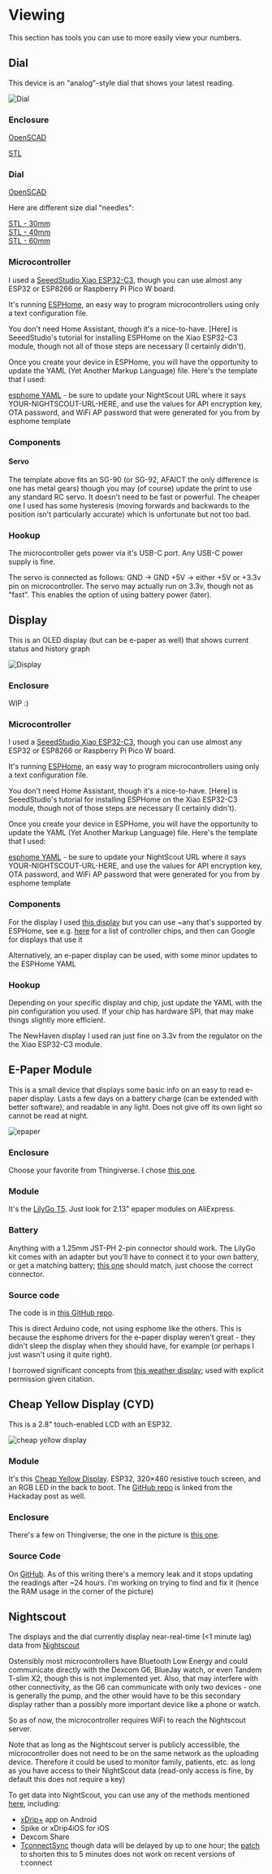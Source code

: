 # Viewing

This section has tools you can use to more easily view your numbers.

## Dial

This device is an "analog"-style dial that shows your latest reading.

<!-- ![Dial](https://bucket.diyabetes.org/Dial.jpg) -->
<img alt="Dial" src="https://bucket.diyabetes.org/Dial.jpg" style="max-width: 50%;">

### Enclosure

[OpenSCAD](/data/servo_holder.scad)

[STL](/data/servo_holder_2_5mm.stl)

### Dial

[OpenSCAD](/data/servo_arm.scad)

Here are different size dial "needles":

[STL - 30mm](/data/servo_arm_30.stl)  
[STL - 40mm](/data/servo_arm_40.stl)  
[STL - 60mm](/data/servo_arm_60.stl)

### Microcontroller

I used a [SeeedStudio Xiao ESP32-C3](https://www.seeedstudio.com/Seeed-XIAO-ESP32C3-p-5431.html), though you can use almost any ESP32 or ESP8266 or Raspberry Pi Pico W board.

It's running [ESPHome](https://esphome.io/), an easy way to program microcontrollers using only a text configuration file.

You don't need Home Assistant, though it's a nice-to-have. [Here] is SeeedStudio's tutorial for installing ESPHome on the Xiao ESP32-C3 module, though not all of those steps are necessary (I certainly didn't).

Once you create your device in ESPHome, you will have the opportunity to update the YAML (Yet Another Markup Language) file. Here's the template that I used:

[esphome YAML](/data/esp32c3-servodial.yaml) - be sure to update your NightScout URL where it says YOUR-NIGHTSCOUT-URL-HERE, and use the values for API encryption key, OTA password, and WiFi AP password that were generated for you from by esphome template

### Components

#### Servo

The template above fits an SG-90 (or SG-92, AFAICT the only difference is one has metal gears) though you may (of course) update the print to use any standard RC servo. It doesn't need to be fast or powerful. The cheaper one I used has some hysteresis (moving forwards and backwards to the position isn't particularly accurate) which is unfortunate but not too bad.

### Hookup

The microcontroller gets power via it's USB-C port. Any USB-C power supply is fine.

The servo is connected as follows:
GND -> GND
+5V -> either +5V or +3.3v pin on microcontroller. The servo may actually run on 3.3v, though not as "fast". This enables the option of using battery power (later).

## Display

This is an OLED display (but can be e-paper as well) that shows current status and history graph

<!-- ![Display](https://bucket.diyabetes.org/Display.jpg) -->
<img alt="Display" src="https://bucket.diyabetes.org/Display.jpg" style="max-width: 50%;">

### Enclosure

WIP :)

### Microcontroller

I used a [SeeedStudio Xiao ESP32-C3](https://www.seeedstudio.com/Seeed-XIAO-ESP32C3-p-5431.html), though you can use almost any ESP32 or ESP8266 or Raspberry Pi Pico W board.

It's running [ESPHome](https://esphome.io/), an easy way to program microcontrollers using only a text configuration file.

You don't need Home Assistant, though it's a nice-to-have. [Here] is SeeedStudio's tutorial for installing ESPHome on the Xiao ESP32-C3 module, though not of those steps are necessary (I certainly didn't).

Once you create your device in ESPHome, you will have the opportunity to update the YAML (Yet Another Markup Language) file. Here's the template that I used:

[esphome YAML](/data/esp32c3-display.yaml) - be sure to update your NightScout URL where it says YOUR-NIGHTSCOUT-URL-HERE, and use the values for API encryption key, OTA password, and WiFi AP password that were generated for you from by esphome template

### Components

For the display I used [this display](https://newhavendisplay.com/3-12-inch-blue-graphic-oled-module/) but you can use ~any that's supported by ESPHome, see e.g. [here](https://esphome.io/components/display/index.html#see-also) for a list of controller chips, and then can Google for displays that use it

Alternatively, an e-paper display can be used, with some minor updates to the ESPHome YAML

### Hookup

Depending on your specific display and chip, just update the YAML with the pin configuration you used. If your chip has hardware SPI, that may make things slightly more efficient.

The NewHaven display I used ran just fine on 3.3v from the regulator on the the Xiao ESP32-C3 module.

## E-Paper Module

This is a small device that displays some basic info on an easy to read e-paper display. Lasts a few days on a battery charge (can be extended with better software), and readable in any light. Does not give off its own light so cannot be read at night.

<img alt="epaper" src="https://bucket.diyabetes.org/EPaperModule.jpg" style="max-width: 50%;">

### Enclosure

Choose your favorite from Thingiverse. I chose [this one](https://www.thingiverse.com/thing:4055993).

### Module

It's the [LilyGo T5](https://www.lilygo.cc/products/t5-v2-3-1?variant=42366871666869). Just look for 2.13" epaper modules on AliExpress.

### Battery

Anything with a 1.25mm JST-PH 2-pin connector should work. The LilyGo kit comes with an adapter but you'll have to connect it to your own battery, or get a matching battery; [this one](https://www.aliexpress.us/item/2255799965175200.html) should match, just choose the correct connector.

### Source code

The code is in [this GitHub repo](https://github.com/flyashi/nightscout_epd).

This is direct Arduino code, not using esphome like the others. This is because the esphome drivers for the e-paper display weren't great - they didn't sleep the display when they should have, for example (or perhaps I just wasn't using it quite right).

I borrowed significant concepts from [this weather display](https://github.com/G6EJD/LilyGo-EPD-4-7-OWM-Weather-Display-1); used with explicit permission given citation.

## Cheap Yellow Display (CYD)

This is a 2.8" touch-enabled LCD with an ESP32.

<img alt="cheap yellow display" src="https://bucket.diyabetes.org/CheapYellowDisplay.jpg" style="max-width: 50%;">

### Module

It's this [Cheap Yellow Display](https://hackaday.com/2023/10/28/cheap-yellow-display-builds-community-through-hardware/). ESP32, 320×480 resistive touch screen, and an RGB LED in the back to boot. The [GitHub repo](https://github.com/witnessmenow/ESP32-Cheap-Yellow-Display) is linked from the Hackaday post as well.

### Enclosure

There's a few on Thingiverse; the one in the picture is [this one](https://www.thingiverse.com/thing:5680106).

### Source Code

On [GitHub](https://github.com/flyashi/nightscout_cyd). As of this writing there's a memory leak and it stops updating the readings after ~24 hours. I'm working on trying to find and fix it (hence the RAM usage in the corner of the picture)

## Nightscout

The displays and the dial currently display near-real-time (<1 minute lag) data from [Nightscout](http://www.nightscout.info/)

Ostensibly most microcontrollers have Bluetooth Low Energy and could communicate directly with the Dexcom G6, BlueJay watch, or even Tandem T-slim X2, though this is not implemented yet. Also, that may interfere with other connectivity, as the G6 can communicate with only two devices - one is generally the pump, and the other would have to be this secondary display rather than a possibly more important device like a phone or watch.

So as of now, the microcontroller requires WiFi to reach the Nightscout server.

Note that as long as the Nightscout server is publicly accessilble, the microcontroller does not need to be on the same network as the uploading device. Therefore it could be used to monitor family, patients, etc. as long as you have access to their NightScout data (read-only access is fine, by default this does not require a key)

To get data into NightScout, you can use any of the methods mentioned [here](https://nightscout.github.io/uploader/setup/), including:

- [xDrip+](https://xdrip.readthedocs.io/) app on Android
- Spike or xDrip4iOS for iOS
- Dexcom Share
- [TconnectSync](https://github.com/jwoglom/tconnectsync) though data will be delayed by up to one hour; the [patch](https://github.com/jwoglom/tconnectpatcher) to shorten this to 5 minutes does not work on recent versions of t:connect
